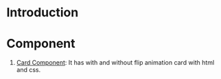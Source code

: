 # Introduction

# Component
1. [Card Component](https://github.com/SamarthaJ/Web-components/tree/main/card%20component):
    It has with and without flip animation card with html and css.
